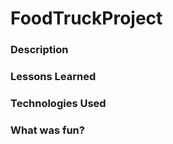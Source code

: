# FoodTruckProject

### Description


### Lessons Learned


### Technologies Used


### What was fun?

